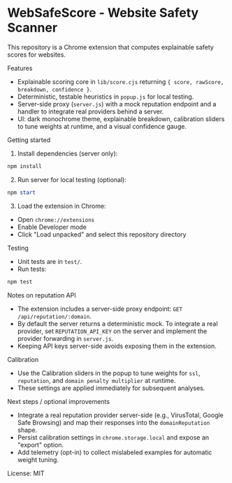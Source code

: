 # WebSafeScore - Website Safety Scanner

This repository is a Chrome extension that computes explainable safety scores for websites.

Features
- Explainable scoring core in `lib/score.cjs` returning `{ score, rawScore, breakdown, confidence }`.
- Deterministic, testable heuristics in `popup.js` for local testing.
- Server-side proxy (`server.js`) with a mock reputation endpoint and a handler to integrate real providers behind a server.
- UI: dark monochrome theme, explainable breakdown, calibration sliders to tune weights at runtime, and a visual confidence gauge.

Getting started
1. Install dependencies (server only):

```powershell
npm install
```

2. Run server for local testing (optional):

```powershell
npm start
```

3. Load the extension in Chrome:
- Open `chrome://extensions`
- Enable Developer mode
- Click "Load unpacked" and select this repository directory

Testing
- Unit tests are in `test/`.
- Run tests:

```powershell
npm test
```

Notes on reputation API
- The extension includes a server-side proxy endpoint: `GET /api/reputation/:domain`.
- By default the server returns a deterministic mock. To integrate a real provider, set `REPUTATION_API_KEY` on the server and implement the provider forwarding in `server.js`.
- Keeping API keys server-side avoids exposing them in the extension.

Calibration
- Use the Calibration sliders in the popup to tune weights for `ssl`, `reputation`, and `domain penalty multiplier` at runtime.
- These settings are applied immediately for subsequent analyses.

Next steps / optional improvements
- Integrate a real reputation provider server-side (e.g., VirusTotal, Google Safe Browsing) and map their responses into the `domainReputation` shape.
- Persist calibration settings in `chrome.storage.local` and expose an "export" option.
- Add telemetry (opt-in) to collect mislabeled examples for automatic weight tuning.

License: MIT
